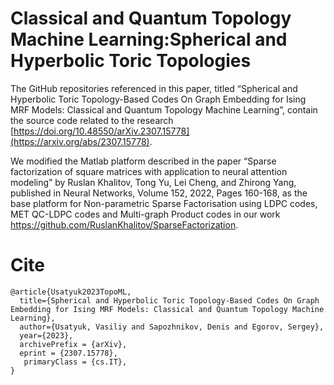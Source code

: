 # Classical and Quantum Topology Machine Learning:Spherical and Hyperbolic Toric Topologies
The GitHub repositories referenced in this paper, titled “Spherical and Hyperbolic Toric Topology-Based Codes On Graph Embedding for Ising MRF Models: Classical and Quantum Topology Machine Learning”, contain the source code related to the research [https://doi.org/10.48550/arXiv.2307.15778](https://arxiv.org/abs/2307.15778). 





We modified the Matlab platform described in the paper “Sparse factorization of square matrices with application to neural attention modeling” by Ruslan Khalitov, Tong Yu, Lei Cheng, and Zhirong Yang, published in Neural Networks, Volume 152, 2022, Pages 160-168, as the base platform for Non-parametric Sparse Factorisation using LDPC codes, MET QC-LDPC codes and Multi-graph Product codes in our work https://github.com/RuslanKhalitov/SparseFactorization.  


# **Cite**
```
@article{Usatyuk2023TopoML,
  title={Spherical and Hyperbolic Toric Topology-Based Codes On Graph Embedding for Ising MRF Models: Classical and Quantum Topology Machine Learning},
  author={Usatyuk, Vasiliy and Sapozhnikov, Denis and Egorov, Sergey},
  year={2023},
  archivePrefix = {arXiv},
  eprint = {2307.15778},
   primaryClass = {cs.IT},
}
```
